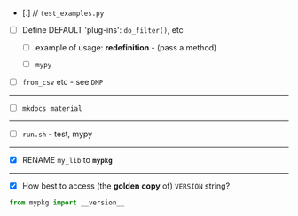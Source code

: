 - [.] // `test_examples.py`

- [ ] Define DEFAULT 'plug-ins': `do_filter()`, etc
    - [ ] example of usage: **redefinition** - (pass a method)

    - [ ] `mypy`

- [ ] `from_csv` etc - see `DMP`

----

- [ ] `mkdocs material`
  
----

- [ ] `run.sh` - test, mypy

----

- [x] RENAME `my_lib` to **`mypkg`**

----

- [x] How best to access (the **golden copy** of) `VERSION` string?

```python
from mypkg import __version__
```
